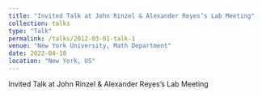 ```yaml
---
title: "Invited Talk at John Rinzel & Alexander Reyes’s Lab Meeting"
collection: talks
type: "Talk"
permalink: /talks/2012-03-01-talk-1
venue: "New York University, Math Department"
date: 2022-04-18
location: "New York, US"
---
```


Invited Talk at John Rinzel & Alexander Reyes’s Lab Meeting

